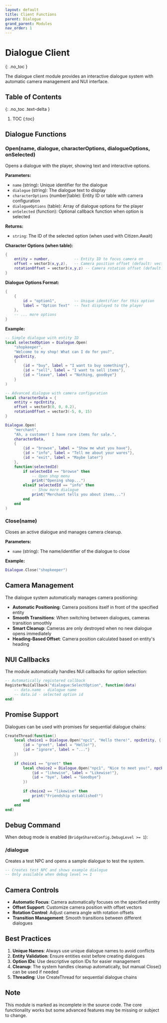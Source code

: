 ```yaml
---
layout: default
title: Client Functions
parent: Dialogue
grand_parent: Modules
nav_order: 1
---
```


# Dialogue Client
{: .no_toc }

The dialogue client module provides an interactive dialogue system with automatic camera management and NUI interface.

## Table of Contents
{: .no_toc .text-delta }

1. TOC
{:toc}

## Dialogue Functions

### Open(name, dialogue, characterOptions, dialogueOptions, onSelected)

Opens a dialogue with the player, showing text and interactive options.

**Parameters:**
- `name` (string): Unique identifier for the dialogue
- `dialogue` (string): The dialogue text to display
- `characterOptions` (number|table): Entity ID or table with camera configuration
- `dialogueOptions` (table): Array of dialogue options for the player
- `onSelected` (function): Optional callback function when option is selected

**Returns:**
- `string`: The ID of the selected option (when used with Citizen.Await)

**Character Options (when table):**
```lua
{
    entity = number,           -- Entity ID to focus camera on
    offset = vector3(x,y,z),   -- Camera position offset (default: vector3(0,0,0))
    rotationOffset = vector3(x,y,z) -- Camera rotation offset (default: vector3(0,0,0))
}
```

**Dialogue Options Format:**
```lua
{
    {
        id = "option1",        -- Unique identifier for this option
        label = "Option Text"  -- Text displayed to the player
    },
    -- ... more options
}
```

**Example:**
```lua
-- Simple dialogue with entity ID
local selectedOption = Dialogue.Open(
    "shopkeeper",
    "Welcome to my shop! What can I do for you?",
    npcEntity,
    {
        {id = "buy", label = "I want to buy something"},
        {id = "sell", label = "I want to sell items"},
        {id = "leave", label = "Nothing, goodbye"}
    }
)

-- Advanced dialogue with camera configuration
local characterData = {
    entity = npcEntity,
    offset = vector3(0, 0, 0.2),
    rotationOffset = vector3(-5, 0, 15)
}

Dialogue.Open(
    "merchant",
    "Ah, a customer! I have rare items for sale.",
    characterData,
    {
        {id = "browse", label = "Show me what you have"},
        {id = "info", label = "Tell me about your wares"},
        {id = "exit", label = "Maybe later"}
    },
    function(selectedId)
        if selectedId == "browse" then
            -- Open shop menu
            print("Opening shop...")
        elseif selectedId == "info" then
            -- Show more dialogue
            print("Merchant tells you about items...")
        end
    end
)
```

### Close(name)

Closes an active dialogue and manages camera cleanup.

**Parameters:**
- `name` (string): The name/identifier of the dialogue to close

**Example:**
```lua
Dialogue.Close("shopkeeper")
```

## Camera Management

The dialogue system automatically manages camera positioning:

- **Automatic Positioning**: Camera positions itself in front of the specified entity
- **Smooth Transitions**: When switching between dialogues, cameras transition smoothly
- **Smart Cleanup**: Cameras are only destroyed when no new dialogue opens immediately
- **Heading-Based Offset**: Camera position calculated based on entity's heading

## NUI Callbacks

The module automatically handles NUI callbacks for option selection:

```lua
-- Automatically registered callback
RegisterNuiCallback("dialogue:SelectOption", function(data)
    -- data.name - dialogue name
    -- data.id - selected option id
end)
```

## Promise Support

Dialogues can be used with promises for sequential dialogue chains:

```lua
CreateThread(function()
    local choice1 = Dialogue.Open("npc1", "Hello there!", npcEntity, {
        {id = "greet", label = "Hello!"},
        {id = "ignore", label = "..."}
    })
    
    if choice1 == "greet" then
        local choice2 = Dialogue.Open("npc1", "Nice to meet you!", npcEntity, {
            {id = "likewise", label = "Likewise!"},
            {id = "bye", label = "Goodbye"}
        })
        
        if choice2 == "likewise" then
            print("Friendship established!")
        end
    end
end)
```

## Debug Command

When debug mode is enabled (`BridgeSharedConfig.DebugLevel >= 1`):

### /dialogue

Creates a test NPC and opens a sample dialogue to test the system.

```lua
-- Creates test NPC and shows example dialogue
-- Only available when debug level >= 1
```

## Camera Controls

- **Automatic Focus**: Camera automatically focuses on the specified entity
- **Offset Support**: Customize camera position with offset vectors
- **Rotation Control**: Adjust camera angle with rotation offsets
- **Transition Management**: Smooth transitions between different dialogues

## Best Practices

1. **Unique Names**: Always use unique dialogue names to avoid conflicts
2. **Entity Validation**: Ensure entities exist before creating dialogues
3. **Option IDs**: Use descriptive option IDs for easier management
4. **Cleanup**: The system handles cleanup automatically, but manual Close() can be used if needed
5. **Threading**: Use CreateThread for sequential dialogue chains

## Note

This module is marked as incomplete in the source code. The core functionality works but some advanced features may be missing or subject to change.
